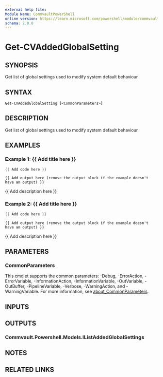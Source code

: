 ```yaml
---
external help file:
Module Name: CommvaultPowerShell
online version: https://learn.microsoft.com/powershell/module/commvaultpowershell/get-cvaddedglobalsetting
schema: 2.0.0
---
```


# Get-CVAddedGlobalSetting

## SYNOPSIS
Get list of global settings used to modify system default behaviour

## SYNTAX

```
Get-CVAddedGlobalSetting [<CommonParameters>]
```

## DESCRIPTION
Get list of global settings used to modify system default behaviour

## EXAMPLES

### Example 1: {{ Add title here }}
```powershell
{{ Add code here }}
```

```output
{{ Add output here (remove the output block if the example doesn't have an output) }}
```

{{ Add description here }}

### Example 2: {{ Add title here }}
```powershell
{{ Add code here }}
```

```output
{{ Add output here (remove the output block if the example doesn't have an output) }}
```

{{ Add description here }}

## PARAMETERS

### CommonParameters
This cmdlet supports the common parameters: -Debug, -ErrorAction, -ErrorVariable, -InformationAction, -InformationVariable, -OutVariable, -OutBuffer, -PipelineVariable, -Verbose, -WarningAction, and -WarningVariable. For more information, see [about_CommonParameters](http://go.microsoft.com/fwlink/?LinkID=113216).

## INPUTS

## OUTPUTS

### Commvault.Powershell.Models.IListAddedGlobalSettings

## NOTES

## RELATED LINKS

